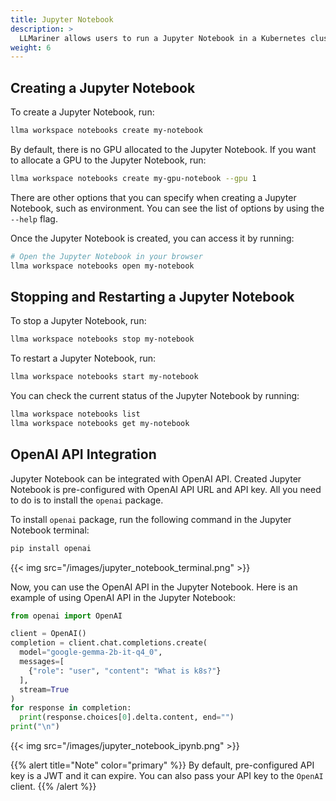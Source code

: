 ```yaml
---
title: Jupyter Notebook
description: >
  LLMariner allows users to run a Jupyter Notebook in a Kubernetes cluster. This functionality is useful when users want to run ad-hoc Python scripts that require GPU.
weight: 6
---
```


## Creating a Jupyter Notebook

To create a Jupyter Notebook, run:

``` bash
llma workspace notebooks create my-notebook
```

By default, there is no GPU allocated to the Jupyter Notebook. If you want to allocate a GPU to the Jupyter Notebook, run:

``` bash
llma workspace notebooks create my-gpu-notebook --gpu 1
```

There are other options that you can specify when creating a Jupyter Notebook, such as environment. You can see the list of options by using the `--help` flag.

Once the Jupyter Notebook is created, you can access it by running:

``` bash
# Open the Jupyter Notebook in your browser
llma workspace notebooks open my-notebook
```

## Stopping and Restarting a Jupyter Notebook

To stop a Jupyter Notebook, run:

``` bash
llma workspace notebooks stop my-notebook
```

To restart a Jupyter Notebook, run:

``` bash
llma workspace notebooks start my-notebook
```

You can check the current status of the Jupyter Notebook by running:

``` bash
llma workspace notebooks list
llma workspace notebooks get my-notebook
```

## OpenAI API Integration

Jupyter Notebook can be integrated with OpenAI API. Created Jupyter Notebook is pre-configured with OpenAI API URL and API key. All you need to do is to install the `openai` package.

To install `openai` package, run the following command in the Jupyter Notebook terminal:

``` bash
pip install openai
```

{{< img src="/images/jupyter_notebook_terminal.png" >}}

Now, you can use the OpenAI API in the Jupyter Notebook. Here is an example of using OpenAI API in the Jupyter Notebook:

``` python
from openai import OpenAI

client = OpenAI()
completion = client.chat.completions.create(
  model="google-gemma-2b-it-q4_0",
  messages=[
    {"role": "user", "content": "What is k8s?"}
  ],
  stream=True
)
for response in completion:
  print(response.choices[0].delta.content, end="")
print("\n")
```

{{< img src="/images/jupyter_notebook_ipynb.png" >}}

{{% alert title="Note" color="primary" %}}
By default, pre-configured API key is a JWT and it can expire. You can also pass your API key to the `OpenAI` client.
{{% /alert %}}

